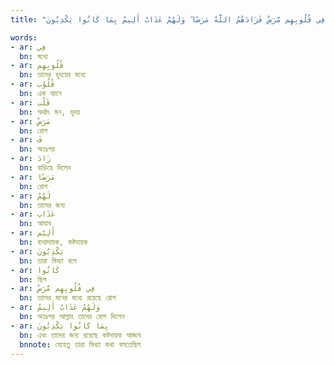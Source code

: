 ```yaml
---
title: "فِي قُلُوبِهِم مَّرَضٌ فَزَادَهُمُ اللَّهُ مَرَضًا ۖ وَلَهُمْ عَذَابٌ أَلِيمٌ بِمَا كَانُوا يَكْذِبُونَ"

words:
- ar: فِي
  bn: মধ্যে
- ar: قُلُوبِهِم
  bn: তাদের হৃদয়ের মধ্যে
- ar: قُلُوْب
  bn: এক বচনে
- ar: قَلْب
  bn: অর্থাৎ মন, হৃদয়
- ar: مَرَضٌ
  bn: রোগ
- ar: فَ
  bn: অতঃপর
- ar: زَادَ
  bn: বাড়িয়ে দিলেন
- ar: مَرَضًا
  bn: রোগ
- ar: لَهُمْ
  bn: তাদের জন্য
- ar: عَذَاب
  bn: আযাব
- ar: أَلِيْم
  bn: ব্যথাদায়ক, কষ্টদায়ক
- ar: يَكْذِبُونَ
  bn: তারা মিথ্যা বলে
- ar: كَانُوا
  bn: ছিল
- ar: فِي قُلُوبِهِم مَّرَضٌ
  bn: তাদের মনের মধ্যে রয়েছে রোগ
- ar: وَلَهُمْ عَذَابٌ أَلِيمٌ
  bn: অতঃপর আল্লাহ তাদের রোগ দিলেন
- ar: بِمَا كَانُوا يَكْذِبُونَ
  bn: এবং তাদের জন্য রয়েছে কষ্টদায়ক আজাব
  bnnote: যেহেতু তারা মিথ্যা কথা বলতেছিল
---
```

